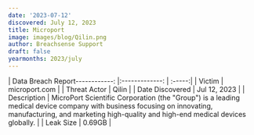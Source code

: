 ```yaml
---
date: '2023-07-12'
discovered: July 12, 2023
title: Microport
image: images/blog/Qilin.png
author: Breachsense Support
draft: false
yearmonths: 2023/july
---
```


| Data Breach Report------------:     |:-------------:    | :-----:|
| Victim      | microport.com      | 
| Threat Actor      | Qilin      | 
| Date Discovered      | Jul 12, 2023      | 
| Description      | MicroPort Scientific Corporation (the "Group") is a leading medical device company with business focusing on innovating, manufacturing, and marketing high-quality and high-end medical devices globally.      | 
| Leak Size      | 0.69GB      | 

